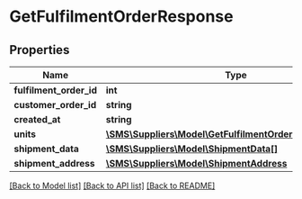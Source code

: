 # GetFulfilmentOrderResponse

## Properties
Name | Type | Description | Notes
------------ | ------------- | ------------- | -------------
**fulfilment_order_id** | **int** |  | 
**customer_order_id** | **string** |  | 
**created_at** | **string** |  | 
**units** | [**\SMS\Suppliers\Model\GetFulfilmentOrderResponseUnits[]**](GetFulfilmentOrderResponseUnits.md) |  | 
**shipment_data** | [**\SMS\Suppliers\Model\ShipmentData[]**](ShipmentData.md) |  | [optional] 
**shipment_address** | [**\SMS\Suppliers\Model\ShipmentAddress**](ShipmentAddress.md) |  | 

[[Back to Model list]](../README.md#documentation-for-models) [[Back to API list]](../README.md#documentation-for-api-endpoints) [[Back to README]](../README.md)


